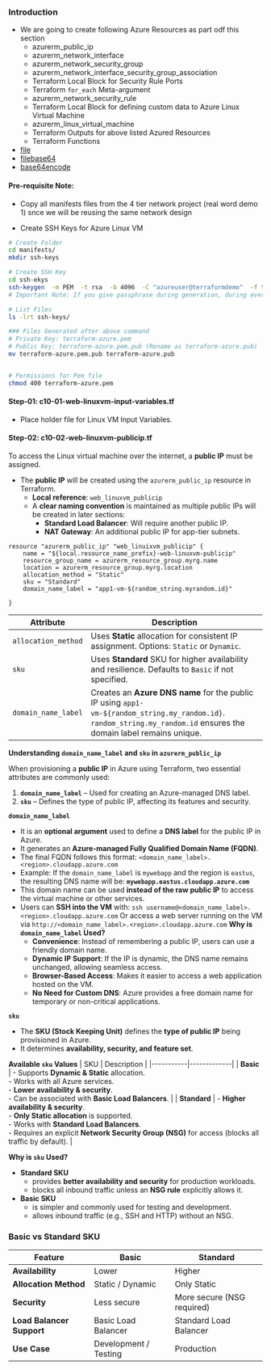 ### Introduction
- We are going to create following Azure Resources as part odf this section
    - azurerm_public_ip
    - azurerm_network_interface
    - azurerm_network_security_group
    - azurerm_network_interface_security_group_association
    - Terraform Local Block for Security Rule Ports
    - Terraform `for_each` Meta-argument
    - azurerm_network_security_rule
    - Terraform Local Block for defining custom data to Azure Linux Virtual Machine
    - azurerm_linux_virtual_machine
    - Terraform Outputs for above listed Azured Resources 
    - Terraform Functions
- [file](https://www.terraform.io/docs/language/functions/file.html)
- [filebase64](https://www.terraform.io/docs/language/functions/filebase64.html)
- [base64encode](https://www.terraform.io/docs/language/functions/base64encode.html)

#### Pre-requisite Note: 
- Copy all manifests files from the 4 tier network project (real word demo 1)  snce we will be reusing the same network design

- Create SSH Keys for Azure Linux VM
```sh
# Create Folder
cd manifests/
mkdir ssh-keys

# Create SSH Key
cd ssh-ekys
ssh-keygen  -m PEM  -t rsa  -b 4096  -C "azureuser@terraformdemo"  -f terraform-azure.pem 
# Important Note: If you give passphrase during generation, during everytime you login to VM, you also need to provide passphrase.

# List Files
ls -lrt ssh-keys/

### Files Generated after above command 
# Private Key: terraform-azure.pem
# Public Key: terraform-azure.pem.pub (Rename as terraform-azure.pub)
mv terraform-azure.pem.pub terraform-azure.pub


# Permissions for Pem file
chmod 400 terraform-azure.pem
```

#### **Step-01: c10-01-web-linuxvm-input-variables.tf**
- Place holder file for Linux VM Input Variables.

#### **Step-02: c10-02-web-linuxvm-publicip.tf**
To access the Linux virtual machine over the internet, a **public IP** must be assigned. 
- The **public IP** will be created using the `azurerm_public_ip` resource in Terraform. 
    - **Local reference**: `web_linuxvm_publicip`
    - A **clear naming convention** is maintained as multiple public IPs will be created in later sections:
        - **Standard Load Balancer**: Will require another public IP.
        - **NAT Gateway**: An additional public IP for app-tier subnets.

```hcl
resource "azurerm_public_ip" "web_linuixvm_publicip" {
    name = "${local.resource_name_prefix}-web-linuxvm-publicip"
    resource_group_name = azurerm_resource_group.myrg.name
    location = azurerm_resource_group.myrg.location
    allocation_method = "Static"
    sku = "Standard"
    domain_name_label = "app1-vm-${random_string.myrandom.id}"
  
}
```
| Attribute               | Description |
|-------------------------|-------------|
| `allocation_method`    | Uses **Static** allocation for consistent IP assignment. Options: `Static` or `Dynamic`. |
| `sku`                  | Uses **Standard** SKU for higher availability and resilience. Defaults to `Basic` if not specified. |
| `domain_name_label`    | Creates an **Azure DNS name** for the public IP using `app1-vm-${random_string.my_random.id}`. `random_string.my_random.id` ensures the domain label remains unique. |

**Understanding `domain_name_label` and `sku` in `azurerm_public_ip`**

When provisioning a **public IP** in Azure using Terraform, two essential attributes are commonly used:

1. **`domain_name_label`** – Used for creating an Azure-managed DNS label.
2. **`sku`** – Defines the type of public IP, affecting its features and security.

**`domain_name_label`**
- It is an **optional argument** used to define a **DNS label** for the public IP in Azure.
- It generates an **Azure-managed Fully Qualified Domain Name (FQDN)**.
- The final FQDN follows this format:   `<domain_name_label>.<region>.cloudapp.azure.com`
- Example: If the `domain_name_label` is `mywebapp` and the region is `eastus`, the resulting DNS name will be:   **`mywebapp.eastus.cloudapp.azure.com`**
- This domain name can be used **instead of the raw public IP** to access the virtual machine or other services.
- Users can **SSH into the VM** with:  `ssh username@<domain_name_label>.<region>.cloudapp.azure.com` Or access a web server running on the VM via `http://<domain_name_label>.<region>.cloudapp.azure.com`
**Why is `domain_name_label` Used?**
    - **Convenience**: Instead of remembering a public IP, users can use a friendly domain name.
    - **Dynamic IP Support**: If the IP is dynamic, the DNS name remains unchanged, allowing seamless access.
    - **Browser-Based Access**: Makes it easier to access a web application hosted on the VM.
    - **No Need for Custom DNS**: Azure provides a free domain name for temporary or non-critical applications.


**`sku`**
- The **SKU (Stock Keeping Unit)** defines the **type of public IP** being provisioned in Azure.
- It determines **availability, security, and feature set**.

**Available `sku` Values**
| SKU       | Description |
|-----------|-------------|
| **Basic** | - Supports **Dynamic & Static** allocation.  <br>- Works with all Azure services. <br>- **Lower availability & security**. <br>- Can be associated with **Basic Load Balancers**. |
| **Standard** | - **Higher availability & security**. <br>- **Only Static allocation** is supported. <br>- Works with **Standard Load Balancers**. <br>- Requires an explicit **Network Security Group (NSG)** for access (blocks all traffic by default). |

**Why is `sku` Used?**
- **Standard SKU** 
    - provides **better availability and security** for production workloads.
    - blocks all inbound traffic unless an **NSG rule** explicitly allows it.
- **Basic SKU** 
    - is simpler and commonly used for testing and development.
    - allows inbound traffic (e.g., SSH and HTTP) without an NSG.

### **Basic vs Standard SKU**
| Feature | Basic | Standard |
|---------|--------|----------|
| **Availability** | Lower | Higher |
| **Allocation Method** | Static / Dynamic | Only Static |
| **Security** | Less secure | More secure (NSG required) |
| **Load Balancer Support** | Basic Load Balancer | Standard Load Balancer |
| **Use Case** | Development / Testing | Production |
